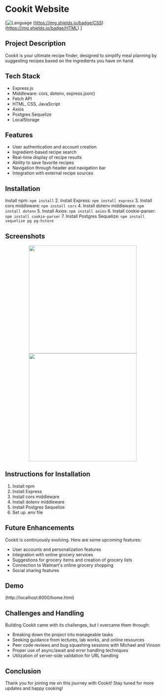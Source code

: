 # Cookit Website
[![Language](https://img.shields.io/badge/logo-javascript-blue?logo=javascript)
(https://img.shields.io/badge/CSS) (https://img.shields.io/badge/HTML)
]

## Project Description
Cookit is your ultimate recipe finder, designed to simplify meal planning by suggesting recipes based on the ingredients you have on hand.

## Tech Stack
- Express.js
- Middleware: cors, dotenv, express.json()
- Fetch API
- HTML, CSS, JavaScript
- Axios
- Postgres Sequelize
- LocalStorage

## Features
- User authentication and account creation
- Ingredient-based recipe search
- Real-time display of recipe results
- Ability to save favorite recipes
- Navigation through header and navigation bar
- Integration with external recipe sources

## Installation
Install npm: `npm install`
2. Install Express: `npm install express`
3. Install cors middleware: `npm install cors`
4. Install dotenv middleware: `npm install dotenv`
5. Install Axios: `npm install axios`
6. Install cookie-parser: `npm install cookie-parser`
7. Install Postgres Sequelize: `npm install sequelize pg pg-hstore`

## Screenshots
<p align="center">
  <img src="Cookit2.png" width="350">
  <img src="Cookit3.png" width="350">
</p>

## Instructions for Installation
1. Install npm
2. Install Express
3. Install cors middleware
4. Install dotenv middleware
5. Install Postgres Sequelize
6. Set up .env file

## Future Enhancements
Cookit is continuously evolving. Here are some upcoming features:
- User accounts and personalization features
- Integration with online grocery services
- Suggestions for grocery items and creation of grocery lists
- Connection to Walmart's online grocery shopping
- Social sharing features

## Demo
(http://localhost:8000/home.html)

## Challenges and Handling
Building Cookit came with its challenges, but I overcame them through:
- Breaking down the project into manageable tasks
- Seeking guidance from lectures, lab works, and online resources
- Peer code reviews and bug squashing sessions with Michael and Vinson
- Proper use of async/await and error handling techniques
- Utilization of server-side validation for URL handling

## Conclusion
Thank you for joining me on this journey with Cookit! Stay tuned for more updates and happy cooking!

